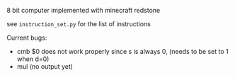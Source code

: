 8 bit computer implemented with minecraft redstone

see `instruction_set.py` for the list of instructions

Current bugs:
- cmb $0 does not work properly since s is always 0, (needs to be set to 1 when d=0)
- mul (no output yet)
